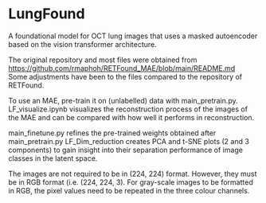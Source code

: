 # LungFound
A foundational model for OCT lung images that uses a masked autoencoder based on the vision transformer architecture.

The original repository and most files were obtained from https://github.com/rmaphoh/RETFound_MAE/blob/main/README.md  
Some adjustments have been to the files compared to the repository of RETFound. 

To use an MAE, pre-train it on (unlabelled) data with main_pretrain.py. 
LF_visualize.ipynb visualizes the reconstruction process of the images of the MAE and can be compared with how well it performs in reconstruction.

main_finetune.py refines the pre-trained weights obtained after main_pretrain.py
LF_Dim_reduction creates PCA and t-SNE plots (2 and 3 components) to gain insight into their separation performance of image classes in the latent space. 

The images are not required to be in (224, 224) format. However, they must be in RGB format (i.e. (224, 224, 3). For gray-scale images to be formatted in RGB, the pixel values need to be repeated in the three colour channels.
